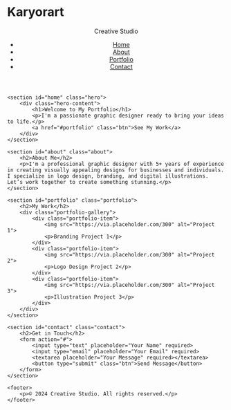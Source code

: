 # Karyorart

<!DOCTYPE html>
<html lang="en">
<head>
    <meta charset="UTF-8">
    <meta name="viewport" content="width=device-width, initial-scale=1.0">
    <title>Graphic Designer Portfolio</title>
    <link rel="stylesheet" href="style.css">
</head>
<body>
    <header>
        <nav>
            <div class="logo">Creative Studio</div>
            <ul class="nav-links">
                <li><a href="#home">Home</a></li>
                <li><a href="#about">About</a></li>
                <li><a href="#portfolio">Portfolio</a></li>
                <li><a href="#contact">Contact</a></li>
            </ul>
        </nav>
    </header>

    <section id="home" class="hero">
        <div class="hero-content">
            <h1>Welcome to My Portfolio</h1>
            <p>I'm a passionate graphic designer ready to bring your ideas to life.</p>
            <a href="#portfolio" class="btn">See My Work</a>
        </div>
    </section>

    <section id="about" class="about">
        <h2>About Me</h2>
        <p>I'm a professional graphic designer with 5+ years of experience in creating visually appealing designs for businesses and individuals. I specialize in logo design, branding, and digital illustrations. Let’s work together to create something stunning.</p>
    </section>

    <section id="portfolio" class="portfolio">
        <h2>My Work</h2>
        <div class="portfolio-gallery">
            <div class="portfolio-item">
                <img src="https://via.placeholder.com/300" alt="Project 1">
                <p>Branding Project 1</p>
            </div>
            <div class="portfolio-item">
                <img src="https://via.placeholder.com/300" alt="Project 2">
                <p>Logo Design Project 2</p>
            </div>
            <div class="portfolio-item">
                <img src="https://via.placeholder.com/300" alt="Project 3">
                <p>Illustration Project 3</p>
            </div>
        </div>
    </section>

    <section id="contact" class="contact">
        <h2>Get in Touch</h2>
        <form action="#">
            <input type="text" placeholder="Your Name" required>
            <input type="email" placeholder="Your Email" required>
            <textarea placeholder="Your Message" required></textarea>
            <button type="submit" class="btn">Send Message</button>
        </form>
    </section>

    <footer>
        <p>© 2024 Creative Studio. All rights reserved.</p>
    </footer>
</body>
</html>

